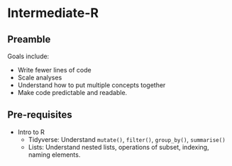 # Intermediate-R

## Preamble

Goals include:

* Write fewer lines of code
* Scale analyses
* Understand how to put multiple concepts together
* Make code predictable and readable.

## Pre-requisites

* Intro to R
  * Tidyverse: Understand `mutate()`, `filter()`, `group_by()`, `summarise()`
  * Lists: Understand nested lists, operations of subset, indexing, naming elements.
